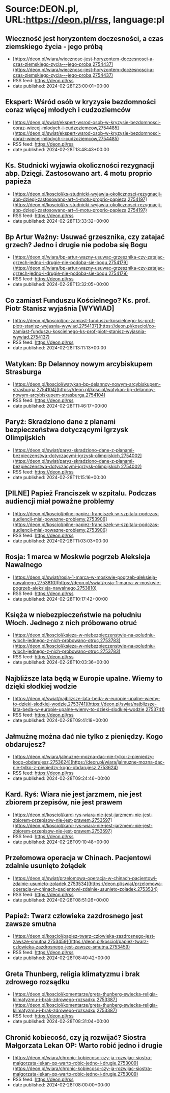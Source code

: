# Source:DEON.pl, URL:https://deon.pl/rss, language:pl

## Wieczność jest horyzontem doczesności, a czas ziemskiego życia - jego próbą
 - [https://deon.pl/wiara/wiecznosc-jest-horyzontem-doczesnosci-a-czas-ziemskiego-zycia---jego-proba,2754437](https://deon.pl/wiara/wiecznosc-jest-horyzontem-doczesnosci-a-czas-ziemskiego-zycia---jego-proba,2754437)
 - RSS feed: https://deon.pl/rss
 - date published: 2024-02-28T23:00:01+00:00



## Ekspert: Wśród osób w kryzysie bezdomności coraz więcej młodych i cudzoziemców
 - [https://deon.pl/swiat/ekspert-wsrod-osob-w-kryzysie-bezdomnosci-coraz-wiecej-mlodych-i-cudzoziemcow,2754485](https://deon.pl/swiat/ekspert-wsrod-osob-w-kryzysie-bezdomnosci-coraz-wiecej-mlodych-i-cudzoziemcow,2754485)
 - RSS feed: https://deon.pl/rss
 - date published: 2024-02-28T13:48:43+00:00



## Ks. Studnicki wyjawia okoliczności rezygnacji abp. Dzięgi. Zastosowano art. 4 motu proprio papieża
 - [https://deon.pl/kosciol/ks-studnicki-wyjawia-okolicznosci-rezygnacji-abp-dziegi-zastosowano-art-4-motu-proprio-papieza,2754197](https://deon.pl/kosciol/ks-studnicki-wyjawia-okolicznosci-rezygnacji-abp-dziegi-zastosowano-art-4-motu-proprio-papieza,2754197)
 - RSS feed: https://deon.pl/rss
 - date published: 2024-02-28T13:33:32+00:00



## Bp Artur Ważny: Usuwać grzesznika, czy zatajać grzech? Jedno i drugie nie podoba się Bogu
 - [https://deon.pl/wiara/bp-artur-wazny-usuwac-grzesznika-czy-zatajac-grzech-jedno-i-drugie-nie-podoba-sie-bogu,2754179](https://deon.pl/wiara/bp-artur-wazny-usuwac-grzesznika-czy-zatajac-grzech-jedno-i-drugie-nie-podoba-sie-bogu,2754179)
 - RSS feed: https://deon.pl/rss
 - date published: 2024-02-28T13:32:05+00:00



## Co zamiast Funduszu Kościelnego? Ks. prof. Piotr Stanisz wyjaśnia [WYWIAD]
 - [https://deon.pl/kosciol/co-zamiast-funduszu-koscielnego-ks-prof-piotr-stanisz-wyjasnia-wywiad,2754137](https://deon.pl/kosciol/co-zamiast-funduszu-koscielnego-ks-prof-piotr-stanisz-wyjasnia-wywiad,2754137)
 - RSS feed: https://deon.pl/rss
 - date published: 2024-02-28T13:11:13+00:00



## Watykan: Bp Delannoy nowym arcybiskupem Strasburga
 - [https://deon.pl/kosciol/watykan-bp-delannoy-nowym-arcybiskupem-strasburga,2754104](https://deon.pl/kosciol/watykan-bp-delannoy-nowym-arcybiskupem-strasburga,2754104)
 - RSS feed: https://deon.pl/rss
 - date published: 2024-02-28T11:46:17+00:00



## Paryż: Skradziono dane z planami bezpieczeństwa dotyczącymi Igrzysk Olimpijskich
 - [https://deon.pl/swiat/paryz-skradziono-dane-z-planami-bezpieczenstwa-dotyczacymi-igrzysk-olimpijskich,2754002](https://deon.pl/swiat/paryz-skradziono-dane-z-planami-bezpieczenstwa-dotyczacymi-igrzysk-olimpijskich,2754002)
 - RSS feed: https://deon.pl/rss
 - date published: 2024-02-28T11:15:16+00:00



## [PILNE] Papież Franciszek w szpitalu. Podczas audiencji miał poważne problemy
 - [https://deon.pl/kosciol/pilne-papiez-franciszek-w-szpitalu-podczas-audiencji-mial-powazne-problemy,2753906](https://deon.pl/kosciol/pilne-papiez-franciszek-w-szpitalu-podczas-audiencji-mial-powazne-problemy,2753906)
 - RSS feed: https://deon.pl/rss
 - date published: 2024-02-28T11:03:03+00:00



## Rosja: 1 marca w Moskwie pogrzeb Aleksieja Nawalnego
 - [https://deon.pl/swiat/rosja-1-marca-w-moskwie-pogrzeb-aleksieja-nawalnego,2753810](https://deon.pl/swiat/rosja-1-marca-w-moskwie-pogrzeb-aleksieja-nawalnego,2753810)
 - RSS feed: https://deon.pl/rss
 - date published: 2024-02-28T10:17:42+00:00



## Księża w niebezpieczeństwie na południu Włoch. Jednego z nich próbowano otruć
 - [https://deon.pl/kosciol/ksieza-w-niebezpieczenstwie-na-poludniu-wloch-jednego-z-nich-probowano-otruc,2753783](https://deon.pl/kosciol/ksieza-w-niebezpieczenstwie-na-poludniu-wloch-jednego-z-nich-probowano-otruc,2753783)
 - RSS feed: https://deon.pl/rss
 - date published: 2024-02-28T10:03:36+00:00



## Najbliższe lata będą w Europie upalne. Wiemy to dzięki słodkiej wodzie
 - [https://deon.pl/swiat/najblizsze-lata-beda-w-europie-upalne-wiemy-to-dzieki-slodkiej-wodzie,2753741](https://deon.pl/swiat/najblizsze-lata-beda-w-europie-upalne-wiemy-to-dzieki-slodkiej-wodzie,2753741)
 - RSS feed: https://deon.pl/rss
 - date published: 2024-02-28T09:41:18+00:00



## Jałmużnę można dać nie tylko z pieniędzy. Kogo obdarujesz?
 - [https://deon.pl/wiara/jalmuzne-mozna-dac-nie-tylko-z-pieniedzy-kogo-obdarujesz,2753624](https://deon.pl/wiara/jalmuzne-mozna-dac-nie-tylko-z-pieniedzy-kogo-obdarujesz,2753624)
 - RSS feed: https://deon.pl/rss
 - date published: 2024-02-28T09:24:46+00:00



## Kard. Ryś: Wiara nie jest jarzmem, nie jest zbiorem przepisów, nie jest prawem
 - [https://deon.pl/kosciol/kard-rys-wiara-nie-jest-jarzmem-nie-jest-zbiorem-przepisow-nie-jest-prawem,2753597](https://deon.pl/kosciol/kard-rys-wiara-nie-jest-jarzmem-nie-jest-zbiorem-przepisow-nie-jest-prawem,2753597)
 - RSS feed: https://deon.pl/rss
 - date published: 2024-02-28T09:10:48+00:00



## Przełomowa operacja w Chinach. Pacjentowi zdalnie usunięto żołądek
 - [https://deon.pl/swiat/przelomowa-operacja-w-chinach-pacjentowi-zdalnie-usunieto-zoladek,2753534](https://deon.pl/swiat/przelomowa-operacja-w-chinach-pacjentowi-zdalnie-usunieto-zoladek,2753534)
 - RSS feed: https://deon.pl/rss
 - date published: 2024-02-28T08:51:26+00:00



## Papież: Twarz człowieka zazdrosnego jest zawsze smutna
 - [https://deon.pl/kosciol/papiez-twarz-czlowieka-zazdrosnego-jest-zawsze-smutna,2753459](https://deon.pl/kosciol/papiez-twarz-czlowieka-zazdrosnego-jest-zawsze-smutna,2753459)
 - RSS feed: https://deon.pl/rss
 - date published: 2024-02-28T08:40:42+00:00



## Greta Thunberg, religia klimatyzmu i brak zdrowego rozsądku
 - [https://deon.pl/kosciol/komentarze/greta-thunberg-swiecka-religia-klimatyzmu-i-brak-zdrowego-rozsadku,2753387](https://deon.pl/kosciol/komentarze/greta-thunberg-swiecka-religia-klimatyzmu-i-brak-zdrowego-rozsadku,2753387)
 - RSS feed: https://deon.pl/rss
 - date published: 2024-02-28T08:31:04+00:00



## Chronić kobiecość, czy ją rozwijać? Siostra Małgorzata Lekan OP: Warto robić jedno i drugie
 - [https://deon.pl/wiara/chronic-kobiecosc-czy-ja-rozwijac-siostra-malgorzata-lekan-op-warto-robic-jedno-i-drugie,2753009](https://deon.pl/wiara/chronic-kobiecosc-czy-ja-rozwijac-siostra-malgorzata-lekan-op-warto-robic-jedno-i-drugie,2753009)
 - RSS feed: https://deon.pl/rss
 - date published: 2024-02-28T08:00:00+00:00



